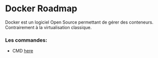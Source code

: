 # Docker Roadmap
Docker est un logiciel Open Source permettant de gérer des conteneurs. Contrairement à la virtualisation classique.

### Les commandes: 
- CMD [here](./cmd)
